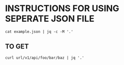# INSTRUCTIONS FOR USING SEPERATE JSON FILE

`cat example.json | jq -c -M '.'`

## TO GET

`curl url/v1/api/foo/bar/baz | jq '.'`

